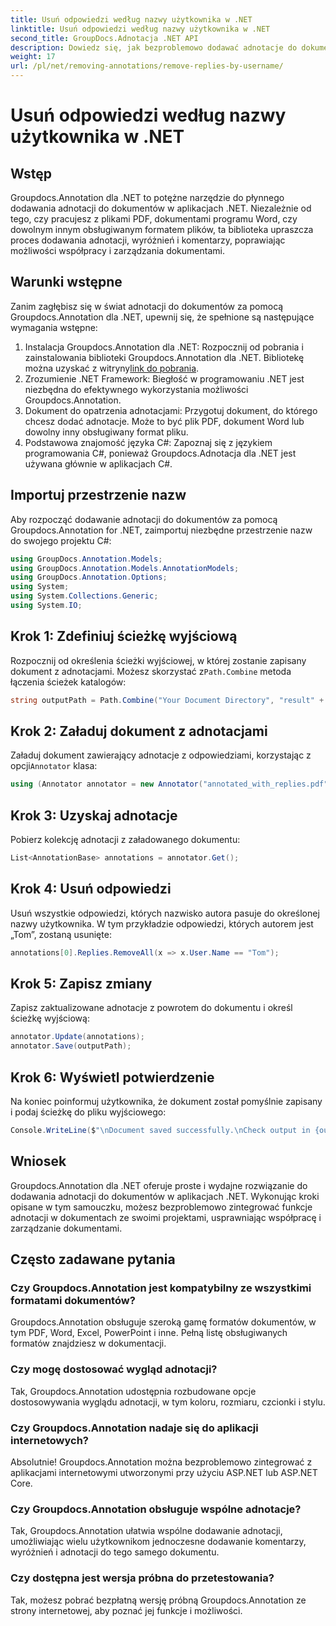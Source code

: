 ```yaml
---
title: Usuń odpowiedzi według nazwy użytkownika w .NET
linktitle: Usuń odpowiedzi według nazwy użytkownika w .NET
second_title: GroupDocs.Adnotacja .NET API
description: Dowiedz się, jak bezproblemowo dodawać adnotacje do dokumentów za pomocą Groupdocs.Annotation dla .NET. Usprawnij współpracę i zarządzanie dokumentami dzięki temu potężnemu narzędziu.
weight: 17
url: /pl/net/removing-annotations/remove-replies-by-username/
---
```


# Usuń odpowiedzi według nazwy użytkownika w .NET

## Wstęp
Groupdocs.Annotation dla .NET to potężne narzędzie do płynnego dodawania adnotacji do dokumentów w aplikacjach .NET. Niezależnie od tego, czy pracujesz z plikami PDF, dokumentami programu Word, czy dowolnym innym obsługiwanym formatem plików, ta biblioteka upraszcza proces dodawania adnotacji, wyróżnień i komentarzy, poprawiając możliwości współpracy i zarządzania dokumentami.
## Warunki wstępne
Zanim zagłębisz się w świat adnotacji do dokumentów za pomocą Groupdocs.Annotation dla .NET, upewnij się, że spełnione są następujące wymagania wstępne:
1.  Instalacja Groupdocs.Annotation dla .NET: Rozpocznij od pobrania i zainstalowania biblioteki Groupdocs.Annotation dla .NET. Bibliotekę można uzyskać z witryny[link do pobrania](https://releases.groupdocs.com/annotation/net/).
2. Zrozumienie .NET Framework: Biegłość w programowaniu .NET jest niezbędna do efektywnego wykorzystania możliwości Groupdocs.Annotation.
3. Dokument do opatrzenia adnotacjami: Przygotuj dokument, do którego chcesz dodać adnotacje. Może to być plik PDF, dokument Word lub dowolny inny obsługiwany format pliku.
4. Podstawowa znajomość języka C#: Zapoznaj się z językiem programowania C#, ponieważ Groupdocs.Adnotacja dla .NET jest używana głównie w aplikacjach C#.

## Importuj przestrzenie nazw
Aby rozpocząć dodawanie adnotacji do dokumentów za pomocą Groupdocs.Annotation for .NET, zaimportuj niezbędne przestrzenie nazw do swojego projektu C#:
```csharp
using GroupDocs.Annotation.Models;
using GroupDocs.Annotation.Models.AnnotationModels;
using GroupDocs.Annotation.Options;
using System;
using System.Collections.Generic;
using System.IO;
```
## Krok 1: Zdefiniuj ścieżkę wyjściową
 Rozpocznij od określenia ścieżki wyjściowej, w której zostanie zapisany dokument z adnotacjami. Możesz skorzystać z`Path.Combine` metoda łączenia ścieżek katalogów:
```csharp
string outputPath = Path.Combine("Your Document Directory", "result" + Path.GetExtension("input.pdf"));
```
## Krok 2: Załaduj dokument z adnotacjami
 Załaduj dokument zawierający adnotacje z odpowiedziami, korzystając z opcji`Annotator` klasa:
```csharp
using (Annotator annotator = new Annotator("annotated_with_replies.pdf"))
```
## Krok 3: Uzyskaj adnotacje
Pobierz kolekcję adnotacji z załadowanego dokumentu:
```csharp
List<AnnotationBase> annotations = annotator.Get();
```
## Krok 4: Usuń odpowiedzi
Usuń wszystkie odpowiedzi, których nazwisko autora pasuje do określonej nazwy użytkownika. W tym przykładzie odpowiedzi, których autorem jest „Tom”, zostaną usunięte:
```csharp
annotations[0].Replies.RemoveAll(x => x.User.Name == "Tom");
```
## Krok 5: Zapisz zmiany
Zapisz zaktualizowane adnotacje z powrotem do dokumentu i określ ścieżkę wyjściową:
```csharp
annotator.Update(annotations);
annotator.Save(outputPath);
```
## Krok 6: Wyświetl potwierdzenie
Na koniec poinformuj użytkownika, że dokument został pomyślnie zapisany i podaj ścieżkę do pliku wyjściowego:
```csharp
Console.WriteLine($"\nDocument saved successfully.\nCheck output in {outputPath}.");
```
## Wniosek
Groupdocs.Annotation dla .NET oferuje proste i wydajne rozwiązanie do dodawania adnotacji do dokumentów w aplikacjach .NET. Wykonując kroki opisane w tym samouczku, możesz bezproblemowo zintegrować funkcje adnotacji w dokumentach ze swoimi projektami, usprawniając współpracę i zarządzanie dokumentami.
## Często zadawane pytania
### Czy Groupdocs.Annotation jest kompatybilny ze wszystkimi formatami dokumentów?
Groupdocs.Annotation obsługuje szeroką gamę formatów dokumentów, w tym PDF, Word, Excel, PowerPoint i inne. Pełną listę obsługiwanych formatów znajdziesz w dokumentacji.
### Czy mogę dostosować wygląd adnotacji?
Tak, Groupdocs.Annotation udostępnia rozbudowane opcje dostosowywania wyglądu adnotacji, w tym koloru, rozmiaru, czcionki i stylu.
### Czy Groupdocs.Annotation nadaje się do aplikacji internetowych?
Absolutnie! Groupdocs.Annotation można bezproblemowo zintegrować z aplikacjami internetowymi utworzonymi przy użyciu ASP.NET lub ASP.NET Core.
### Czy Groupdocs.Annotation obsługuje wspólne adnotacje?
Tak, Groupdocs.Annotation ułatwia wspólne dodawanie adnotacji, umożliwiając wielu użytkownikom jednoczesne dodawanie komentarzy, wyróżnień i adnotacji do tego samego dokumentu.
### Czy dostępna jest wersja próbna do przetestowania?
Tak, możesz pobrać bezpłatną wersję próbną Groupdocs.Annotation ze strony internetowej, aby poznać jej funkcje i możliwości.